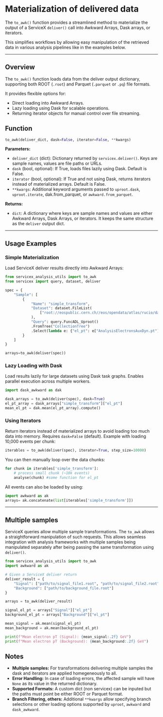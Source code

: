 # Materialization of delivered data

The `to_awk()` function provides a streamlined method to materialize the output of a ServiceX `deliver()` call into Awkward Arrays, Dask arrays, or iterators.

This simplifies workflows by allowing easy manipulation of the retrieved data in various analysis pipelines like in the examples below.

---

## Overview

The `to_awk()` function loads data from the deliver output dictionary, supporting both ROOT (`.root`) and Parquet (`.parquet` or `.pq`) file formats.

It provides flexible options for:

- Direct loading into Awkward Arrays.
- Lazy loading using Dask for scalable operations.
- Returning iterator objects for manual control over file streaming.

## Function 

```python
to_awk(deliver_dict, dask=False, iterator=False, **kwargs)
```

**Parameters:**

- `deliver_dict` (dict): Dictionary returned by `servicex.deliver()`. Keys are sample names, values are file paths or URLs.
- `dask` (bool, optional): If True, loads files lazily using Dask. Default is False.
- `iterator` (bool, optional): If True and not using Dask, returns iterators instead of materialized arrays. Default is False.
- `**kwargs`: Additional keyword arguments passed to `uproot.dask`, `uproot.iterate`, dak.from_parquet, or `awkward.from_parquet`.

**Returns:**

- `dict`: A dictionary where keys are sample names and values are either Awkward Arrays, Dask Arrays, or iterators. It keeps the same structure as the `deliver` output dict. 

---

## Usage Examples

### Simple Materialization

Load ServiceX deliver results directly into Awkward Arrays:

```python
from servicex_analysis_utils import to_awk
from servicex import query, dataset, deliver

spec = {
    "Sample": [
        {
            "Name": "simple_transform",
            "Dataset": dataset.FileList(
                ["root://eospublic.cern.ch//eos/opendata/atlas/rucio/data16_13TeV/DAOD_PHYSLITE.37019878._000001.pool.root.1"]  # noqa: E501
            ),
            "Query": query.FuncADL_Uproot()
            .FromTree("CollectionTree")
            .Select(lambda e: {"el_pt": e["AnalysisElectronsAuxDyn.pt"]}), 
        }
    ]
}

arrays=to_awk(deliver(spec))
```

### Lazy Loading with Dask

Load results lazily for large datasets using Dask task graphs. Enables parallel execution across multiple workers.

```python
import dask_awkward as dak

dask_arrays = to_awk(deliver(spec), dask=True)
el_pt_array = dask_arrays["simple_transform"]["el_pt"]
mean_el_pt = dak.mean(el_pt_array).compute()
```

### Using Iterators

Return iterators instead of materialized arrays to avoid loading too much data into memory. Requires `dask=False` (default). Example with loading 10,000 events per chunk:

```python
iterables = to_awk(deliver(spec), iterator=True, step_size=10000)
```

You can then manually loop over the data chunks:

```python
for chunk in iterables['simple_transform']:
    # process small chunk (~10k events)
    analyse(chunk) #some function for el_pt
```

All events can also be loaded by using: 

```python
import awkward as ak
arrays= ak.concatenate(list[iterables['simple_transform']])
```

---


## Multiple samples

ServiceX queries allow multiple sample transformations. The `to_awk` allows a straightforward manipulation of such requests. This allows seamless integration with analysis frameworks with multiple samples being manipulated separately after being passing the same transformation using `deliver()`.

```python
from servicex_analysis_utils import to_awk
import awkward as ak

# Given a ServiceX deliver return
deliver_result = {
    "Signal": ["path/to/signal_file1.root", "path/to/signal_file2.root"],
    "Background": ["path/to/background_file.root"]
}

arrays = to_awk(deliver_result)

signal_el_pt = arrays["Signal"]["el_pt"]
background_el_pt = arrays["Background"]["el_pt"]

mean_signal = ak.mean(signal_el_pt)
mean_background = ak.mean(background_el_pt)

print(f"Mean electron pT (Signal): {mean_signal:.2f} GeV")
print(f"Mean electron pT (Background): {mean_background:.2f} GeV")
```


## Notes

- **Multiple samples:** For transformations delivering multiple samples the dask and iterators are applied homegeneously to all.
- **Error Handling:** In case of loading errors, the affected sample will have `None` as its value in the returned dictionary.
- **Supported Formats:** A custom dict (non servicex) can be inputed but the paths must point be either ROOT or Parquet format.
- **Branch Filtering, others:** Additional `**kwargs` allow specifying branch selections or other loading options supported by `uproot`, `awkward` and `dask_awkward`.

